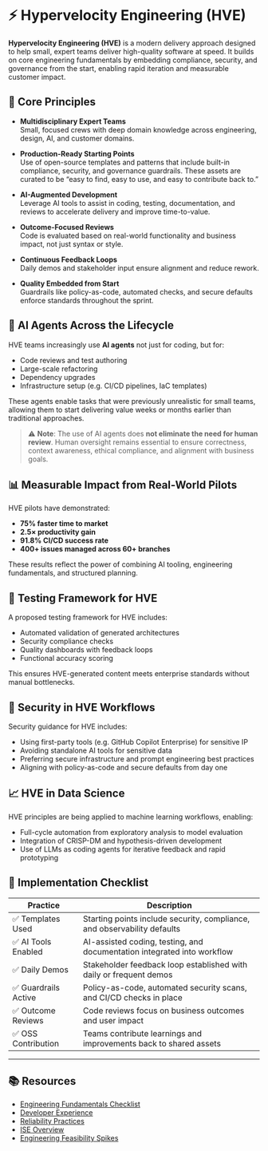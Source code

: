 # ⚡ Hypervelocity Engineering (HVE)

**Hypervelocity Engineering (HVE)** is a modern delivery approach designed to help small, expert teams deliver
high-quality software at speed. It builds on core engineering fundamentals by embedding compliance, security, and
governance from the start, enabling rapid iteration and measurable customer impact.

## 🔑 Core Principles

- **Multidisciplinary Expert Teams**  
  Small, focused crews with deep domain knowledge across engineering, design, AI, and customer domains.

- **Production-Ready Starting Points**  
  Use of open-source templates and patterns that include built-in compliance, security, and governance guardrails. These
  assets are curated to be “easy to find, easy to use, and easy to contribute back to.”

- **AI-Augmented Development**  
  Leverage AI tools to assist in coding, testing, documentation, and reviews to accelerate delivery and improve
  time-to-value.

- **Outcome-Focused Reviews**  
  Code is evaluated based on real-world functionality and business impact, not just syntax or style.

- **Continuous Feedback Loops**  
  Daily demos and stakeholder input ensure alignment and reduce rework.

- **Quality Embedded from Start**  
  Guardrails like policy-as-code, automated checks, and secure defaults enforce standards throughout the sprint.

## 🧠 AI Agents Across the Lifecycle

HVE teams increasingly use **AI agents** not just for coding, but for:

- Code reviews and test authoring
- Large-scale refactoring
- Dependency upgrades
- Infrastructure setup (e.g. CI/CD pipelines, IaC templates)

These agents enable tasks that were previously unrealistic for small teams, allowing them to start delivering value
weeks or months earlier than traditional approaches.

> ⚠️ **Note**: The use of AI agents does **not eliminate the need for human review**. Human oversight remains essential
> to ensure correctness, context awareness, ethical compliance, and alignment with business goals.

## 📊 Measurable Impact from Real-World Pilots

HVE pilots have demonstrated:

- **75% faster time to market**
- **2.5× productivity gain**
- **91.8% CI/CD success rate**
- **400+ issues managed across 60+ branches**

These results reflect the power of combining AI tooling, engineering fundamentals, and structured planning.

## 🧪 Testing Framework for HVE

A proposed testing framework for HVE includes:

- Automated validation of generated architectures
- Security compliance checks
- Quality dashboards with feedback loops
- Functional accuracy scoring

This ensures HVE-generated content meets enterprise standards without manual bottlenecks.

## 🔐 Security in HVE Workflows

Security guidance for HVE includes:

- Using first-party tools (e.g. GitHub Copilot Enterprise) for sensitive IP
- Avoiding standalone AI tools for sensitive data
- Preferring secure infrastructure and prompt engineering best practices
- Aligning with policy-as-code and secure defaults from day one

## 📈 HVE in Data Science

HVE principles are being applied to machine learning workflows, enabling:

- Full-cycle automation from exploratory analysis to model evaluation
- Integration of CRISP-DM and hypothesis-driven development
- Use of LLMs as coding agents for iterative feedback and rapid prototyping

## 🧰 Implementation Checklist

| Practice            | Description                                                              |
|---------------------|--------------------------------------------------------------------------|
| ✅ Templates Used    | Starting points include security, compliance, and observability defaults |
| ✅ AI Tools Enabled  | AI-assisted coding, testing, and documentation integrated into workflow  |
| ✅ Daily Demos       | Stakeholder feedback loop established with daily or frequent demos       |
| ✅ Guardrails Active | Policy-as-code, automated security scans, and CI/CD checks in place      |
| ✅ Outcome Reviews   | Code reviews focus on business outcomes and user impact                  |
| ✅ OSS Contribution  | Teams contribute learnings and improvements back to shared assets        |

---

## 📚 Resources

- [Engineering Fundamentals Checklist](https://microsoft.github.io/code-with-engineering-playbook/engineering-fundamentals-checklist/)
- [Developer Experience](https://microsoft.github.io/code-with-engineering-playbook/developer-experience/)
- [Reliability Practices](https://microsoft.github.io/code-with-engineering-playbook/non-functional-requirements/reliability/)
- [ISE Overview](https://microsoft.github.io/code-with-engineering-playbook/ISE/)
- [Engineering Feasibility Spikes](https://microsoft.github.io/code-with-engineering-playbook/design/design-reviews/recipes/engineering-feasibility-spikes/)
